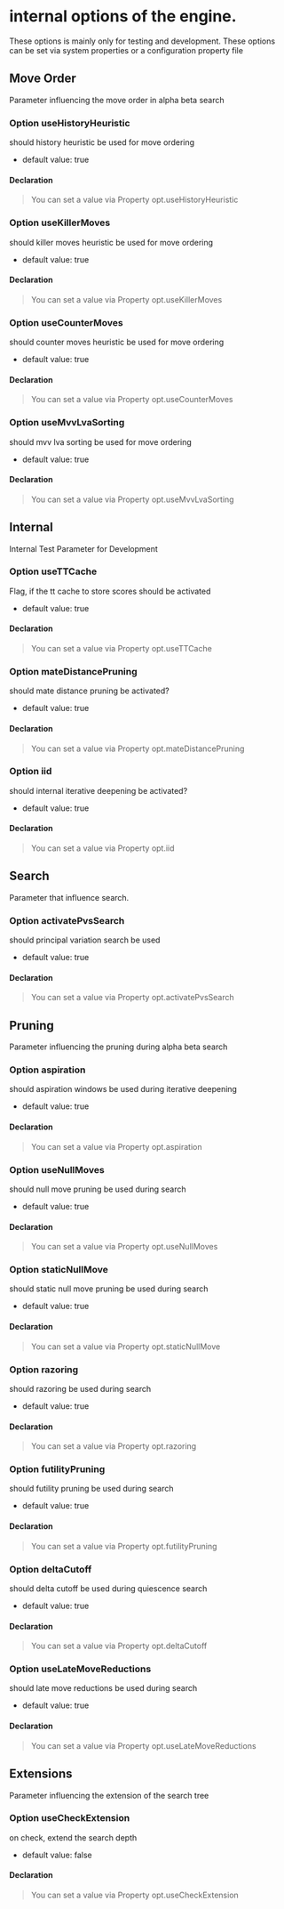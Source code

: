 # internal options of the engine.

These options is mainly only for testing and development. These options can be set via system properties or a configuration property file

## Move Order

Parameter influencing the move order in alpha beta search

### Option useHistoryHeuristic

should history heuristic be used for move ordering

- default value: true


#### Declaration

> You can set a value via Property opt.useHistoryHeuristic

### Option useKillerMoves

should killer moves heuristic be used for move ordering

- default value: true


#### Declaration

> You can set a value via Property opt.useKillerMoves

### Option useCounterMoves

should counter moves heuristic be used for move ordering

- default value: true


#### Declaration

> You can set a value via Property opt.useCounterMoves

### Option useMvvLvaSorting

should mvv lva sorting be used for move ordering

- default value: true


#### Declaration

> You can set a value via Property opt.useMvvLvaSorting

## Internal

Internal Test Parameter for Development

### Option useTTCache

Flag, if the tt cache to store scores should be activated

- default value: true


#### Declaration

> You can set a value via Property opt.useTTCache

### Option mateDistancePruning

should mate distance pruning be activated?

- default value: true


#### Declaration

> You can set a value via Property opt.mateDistancePruning

### Option iid

should internal iterative deepening be activated?

- default value: true


#### Declaration

> You can set a value via Property opt.iid

## Search

Parameter that influence search.

### Option activatePvsSearch

should principal variation search be used

- default value: true


#### Declaration

> You can set a value via Property opt.activatePvsSearch

## Pruning

Parameter influencing the pruning during alpha beta search

### Option aspiration

should aspiration windows be used during iterative deepening

- default value: true


#### Declaration

> You can set a value via Property opt.aspiration

### Option useNullMoves

should null move pruning be used during search

- default value: true


#### Declaration

> You can set a value via Property opt.useNullMoves

### Option staticNullMove

should static null move pruning be used during search

- default value: true


#### Declaration

> You can set a value via Property opt.staticNullMove

### Option razoring

should razoring be used during search

- default value: true


#### Declaration

> You can set a value via Property opt.razoring

### Option futilityPruning

should futility pruning be used during search

- default value: true


#### Declaration

> You can set a value via Property opt.futilityPruning

### Option deltaCutoff

should delta cutoff be used during quiescence search

- default value: true


#### Declaration

> You can set a value via Property opt.deltaCutoff

### Option useLateMoveReductions

should late move reductions be used during search

- default value: true


#### Declaration

> You can set a value via Property opt.useLateMoveReductions

## Extensions

Parameter influencing the extension of the search tree

### Option useCheckExtension

on check, extend the search depth

- default value: false


#### Declaration

> You can set a value via Property opt.useCheckExtension

